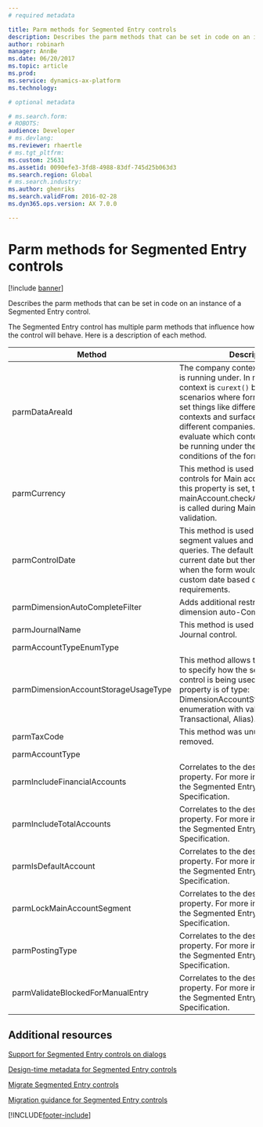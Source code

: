 ```yaml
---
# required metadata

title: Parm methods for Segmented Entry controls
description: Describes the parm methods that can be set in code on an instance of a Segmented Entry control.
author: robinarh
manager: AnnBe
ms.date: 06/20/2017
ms.topic: article
ms.prod: 
ms.service: dynamics-ax-platform
ms.technology: 

# optional metadata

# ms.search.form: 
# ROBOTS: 
audience: Developer
# ms.devlang: 
ms.reviewer: rhaertle
# ms.tgt_pltfrm: 
ms.custom: 25631
ms.assetid: 0090efe3-3fd8-4988-83df-745d25b063d3
ms.search.region: Global
# ms.search.industry: 
ms.author: ghenriks
ms.search.validFrom: 2016-02-28
ms.dyn365.ops.version: AX 7.0.0

---
```


# Parm methods for Segmented Entry controls

[!include [banner](../includes/banner.md)]

Describes the parm methods that can be set in code on an instance of a Segmented Entry control.

The Segmented Entry control has multiple parm methods that influence how the control will behave. Here is a description of each method.

| Method                               | Description                                                                                                                                                                                                                                                                                                                    |
|--------------------------------------|--------------------------------------------------------------------------------------------------------------------------------------------------------------------------------------------------------------------------------------------------------------------------------------------------------------------------------|
| parmDataAreaId                       | The company context that the control is running under. In most cases, the context is `curext()` but there are scenarios where forms can manually set things like different company contexts and surface records from different companies. Forms need to evaluate which context the SEC should be running under the various conditions of the form. |
| parmCurrency                         | This method is used by Account controls for Main account validation. If this property is set, then mainAccount.checkAccountCurrency() is called during Main account validation.                                                                                                                                                       |
| parmControlDate                      | This method is used in validating segment values and in some internal queries. The default is to use the current date but there are scenarios when the form would want to set a custom date based on business requirements.    |
| parmDimensionAutoCompleteFilter      | Adds additional restrictions to filter dimension auto-Complete data.                                                                     |
| parmJournalName                      | This method is used in enforcing Journal control.                |
| parmAccountTypeEnumType              |                                               |
| parmDimensionAccountStorageUsageType | This method allows the form or class to specify how the segmented entry control is being used on the form. This property is of type: DimensionAccountStorageUsage (an enumeration with values: Setup, Transactional, Alias).                                                                                                          |
| parmTaxCode                          | This method was unused and has been removed.                                             |
| parmAccountType                      |  |
| parmIncludeFinancialAccounts         | Correlates to the design-time property. For more information, see the Segmented Entry control Metadata Specification.                                                                                                                                                                                                          |
| parmIncludeTotalAccounts             | Correlates to the design-time property. For more information, see the Segmented Entry control Metadata Specification.                                                                                                                                                                                                          |
| parmIsDefaultAccount                 | Correlates to the design-time property. For more information, see the Segmented Entry control Metadata Specification.                                                                                                                                                                                                          |
| parmLockMainAccountSegment           | Correlates to the design-time property. For more information, see the Segmented Entry control Metadata Specification.                                                                                                                                                                                                          |
| parmPostingType                      | Correlates to the design-time property.  For more information, see the Segmented Entry control Metadata Specification.                                                                                                                                                                                                         |
| parmValidateBlockedForManualEntry    | Correlates to the design-time property.  For more information, see the Segmented Entry control Metadata Specification.                                                                                                                                                                                                         |



Additional resources
--------

[Support for Segmented Entry controls on dialogs](segmented-entry-control-dialog-support.md)

[Design-time metadata for Segmented Entry controls](segmented-entry-control-metadata-specification.md)

[Migrate Segmented Entry controls](segmented-entry-control-conversion.md)

[Migration guidance for Segmented Entry controls](segmented-entry-control-migration-guidance.md)





[!INCLUDE[footer-include](../../../includes/footer-banner.md)]